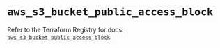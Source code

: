 # `aws_s3_bucket_public_access_block`

Refer to the Terraform Registry for docs: [`aws_s3_bucket_public_access_block`](https://registry.terraform.io/providers/hashicorp/aws/3.76.1/docs/resources/s3_bucket_public_access_block).
